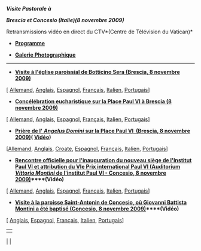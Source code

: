 ***Visite Pastorale à***

***Brescia et Concesio (Italie)******(8 novembre 2009)***

Retransmissions vidéo en direct du CTV*(Centre de Télévision du Vatican)*

- **[Programme](/content/benedict-xvi/fr/travels/2009/documents/trav_ben-xvi_brescia-program_20091108.html)**


- **[Galerie Photographique](http://www.vatican.va/news_services/liturgy/photogallery/2009/20091108/index.html)**


* * *

- **[Visite à l'église paroissial de Botticino Sera (Brescia, 8 novembre 2009)](/content/benedict-xvi/fr/speeches/2009/november/documents/hf_ben-xvi_spe_20091108_botticino-sera.html)**

\[ [Allemand](/content/benedict-xvi/de/speeches/2009/november/documents/hf_ben-xvi_spe_20091108_botticino-sera.html), [Anglais](/content/benedict-xvi/en/speeches/2009/november/documents/hf_ben-xvi_spe_20091108_botticino-sera.html), [Espagnol](/content/benedict-xvi/es/speeches/2009/november/documents/hf_ben-xvi_spe_20091108_botticino-sera.html), [Français](/content/benedict-xvi/fr/speeches/2009/november/documents/hf_ben-xvi_spe_20091108_botticino-sera.html), [Italien](/content/benedict-xvi/it/speeches/2009/november/documents/hf_ben-xvi_spe_20091108_botticino-sera.html), [Portugais](/content/benedict-xvi/pt/speeches/2009/november/documents/hf_ben-xvi_spe_20091108_botticino-sera.html)\]


- **[Concélébration eucharistique sur la Place Paul VI à Brescia (8 novembre 2009)](/content/benedict-xvi/fr/homilies/2009/documents/hf_ben-xvi_hom_20091108_brescia.html)**

\[ [Allemand](/content/benedict-xvi/de/homilies/2009/documents/hf_ben-xvi_hom_20091108_brescia.html), [Anglais](/content/benedict-xvi/en/homilies/2009/documents/hf_ben-xvi_hom_20091108_brescia.html), [Espagnol](/content/benedict-xvi/es/homilies/2009/documents/hf_ben-xvi_hom_20091108_brescia.html), [Français](/content/benedict-xvi/fr/homilies/2009/documents/hf_ben-xvi_hom_20091108_brescia.html), [Italien](/content/benedict-xvi/it/homilies/2009/documents/hf_ben-xvi_hom_20091108_brescia.html), [Portugais](/content/benedict-xvi/pt/homilies/2009/documents/hf_ben-xvi_hom_20091108_brescia.html)\]


- **[Prière de l' *Angelus Domini* sur la Place Paul VI  (Brescia, 8 novembre 2009)](/content/benedict-xvi/fr/angelus/2009/documents/hf_ben-xvi_ang_20091108_brescia.html)( [Vidéo](https://www.youtube.com/watch?v=tPKd5ScPev0&ab_channel=VaticanNews))**

\[[Allemand](/content/benedict-xvi/de/angelus/2009/documents/hf_ben-xvi_ang_20091108_brescia.html), [Anglais](/content/benedict-xvi/en/angelus/2009/documents/hf_ben-xvi_ang_20091108_brescia.html), [Croate](/content/benedict-xvi/hr/angelus/2009/documents/hf_ben-xvi_ang_20091108_brescia.html), [Espagnol](/content/benedict-xvi/es/angelus/2009/documents/hf_ben-xvi_ang_20091108_brescia.html), [Français](/content/benedict-xvi/fr/angelus/2009/documents/hf_ben-xvi_ang_20091108_brescia.html), [Italien](/content/benedict-xvi/it/angelus/2009/documents/hf_ben-xvi_ang_20091108_brescia.html), [Portugais](/content/benedict-xvi/pt/angelus/2009/documents/hf_ben-xvi_ang_20091108_brescia.html)\]


- **[Rencontre officielle pour l'inauguration du nouveau siège de l'Institut Paul VI et attribution du VIe Prix international Paul VI (Auditorium *Vittorio Montini* de l'institut Paul VI - Concesio, 8 novembre 2009)](/content/benedict-xvi/fr/speeches/2009/november/documents/hf_ben-xvi_spe_20091108_premio-paolo-vi.html)****(Vidéo)**

\[ [Allemand](/content/benedict-xvi/de/speeches/2009/november/documents/hf_ben-xvi_spe_20091108_premio-paolo-vi.html), [Anglais](/content/benedict-xvi/en/speeches/2009/november/documents/hf_ben-xvi_spe_20091108_premio-paolo-vi.html), [Espagnol](/content/benedict-xvi/es/speeches/2009/november/documents/hf_ben-xvi_spe_20091108_premio-paolo-vi.html), [Français](/content/benedict-xvi/fr/speeches/2009/november/documents/hf_ben-xvi_spe_20091108_premio-paolo-vi.html), [Italien](/content/benedict-xvi/it/speeches/2009/november/documents/hf_ben-xvi_spe_20091108_premio-paolo-vi.html), [Portugais](/content/benedict-xvi/pt/speeches/2009/november/documents/hf_ben-xvi_spe_20091108_premio-paolo-vi.html)\]


- **[Visite à la paroisse Saint-Antonin de Concesio, où Giovanni Battista Montini a été baptisé (Concesio, 8 novembre 2009)](/content/benedict-xvi/fr/speeches/2009/november/documents/hf_ben-xvi_spe_20091108_parrocchia-s-antonino.html)****(Vidéo)**

\[ [Anglais](/content/benedict-xvi/en/speeches/2009/november/documents/hf_ben-xvi_spe_20091108_parrocchia-s-antonino.html), [Espagnol](/content/benedict-xvi/es/speeches/2009/november/documents/hf_ben-xvi_spe_20091108_parrocchia-s-antonino.html), [Français](/content/benedict-xvi/fr/speeches/2009/november/documents/hf_ben-xvi_spe_20091108_parrocchia-s-antonino.html), [Italien](/content/benedict-xvi/it/speeches/2009/november/documents/hf_ben-xvi_spe_20091108_parrocchia-s-antonino.html), [Portugais](/content/benedict-xvi/pt/speeches/2009/november/documents/hf_ben-xvi_spe_20091108_parrocchia-s-antonino.html)\]


|     |
| --- |
|  |

|
|